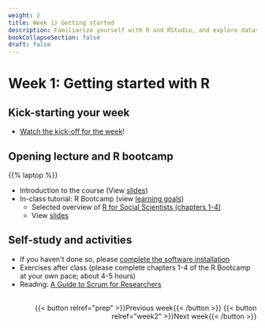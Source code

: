 ```yaml
---
weight: 2
title: Week 1) Getting started 
description: Familiarize yourself with R and RStudio, and explore datasets.
bookCollapseSection: false
draft: false
---
```


# Week 1: Getting started with R

<!--__Obtain business and data understanding, and explore data in R__-->

## Kick-starting your week
- [Watch the kick-off for the week](https://youtu.be/XM2dkYN-Fbc)!

## Opening lecture and R bootcamp

{{% laptop %}}

- Introduction to the course (View [slides](slides.html))
- In-class tutorial: R Bootcamp (view [learning goals](tutorial.md))
  - Selected overview of [R for Social Scientists (chapters 1-4)](https://datacarpentry.org/r-socialsci/)
  - View [slides](tutorial-inclass.html)


## Self-study and activities
- If you haven't done so, please [complete the software installation](../../../docs/tutorials/software-installation/)
- Exercises after class (please complete chapters 1-4 of the R Bootcamp at your own pace; about 4-5 hours)
- Reading: [A Guide to Scrum for Researchers](https://tilburgsciencehub.com/learn/scrum)

<!--
- Readings
  - [Data Selection and Procurement](https://doi.org/10.1287/mksc.1110.0650) [^1]
-->

<!--
- [Data exploration with R and RMarkdown (Tutorial and Data Challenge 1)](docs/tutorials/data-exploration-in-r)
- [Data Selection and Procurement](https://doi.org/10.1287/mksc.1110.0650) [^1]
<!--- Demo clips on efficiency gains <!-- (2-minute clips); or podcasts-->


[^1]: Mela, C. F. (2011). Structural Workshop Paper—Data Selection and Procurement. *Marketing Science*, 30(6), 965-976. [https://doi.org/10.1287/mksc.1110.0650](https://doi.org/10.1287/mksc.1110.0650)

<!--
- [Activity to explore new data](activity.md)
- Q&A on Data Challenge #1

[^1]: Mela, C. F. (2011). Structural Workshop Paper—Data Selection and Procurement. *Marketing Science*, 30(6), 965-976. [https://doi.org/10.1287/mksc.1110.0650](https://doi.org/10.1287/mksc.1110.0650)

<!--

Meetup
- Introduction to the course *live*
  - Course objectives and practical arrangements
  - Workflow overview
  - Relevance of workflow management
-->
<!--  - Any remaining questions, please post them by DEADLINE on XXXX-->

<!--
- Reading: Web scraping workflow

- Self-study
  - Readings
    - Web scraping article Hannes/Johannes/Abhi/Andrew
    - Ethics in scraping and APIs

  - Video: Assessing research fit of web scraping and APIs [recorded]


- Self study
  - sdasd
    - data enrichment (e.g., ML APIs)
    - data collection and intelligence (e.g., search; chartmetric)
    - market research (e.g., pricewatch)

-->




<!-- Hybrid teams
-->

<!--(Module 1b: Legality and Terms of Use
paper? advice?))-->

<br>

<div style="text-align: right">
{{< button relref="prep" >}}Previous week{{< /button >}}
{{< button relref="week2" >}}Next week{{< /button >}}
</div>
